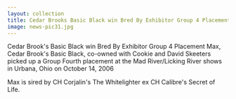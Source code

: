 ```yaml
---
layout: collection
title: Cedar Brooks Basic Black win Bred By Exhibitor Group 4 Placement
image: news-pic31.jpg
---
```

Cedar Brook's Basic Black win Bred By Exhibitor Group 4 Placement
 Max, Cedar Brook's Basic Black, co-owned with Cookie and David Skeeters picked up a Group Fourth placement at the Mad River/Licking River shows in Urbana, Ohio on October 14, 2006 
 
 Max is sired by CH Corjalin's The Whitelighter ex CH Calibre's Secret of Life.

